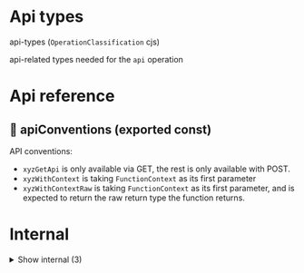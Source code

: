 # Api types

api-types (`OperationClassification` cjs)

api-related types needed for the `api` operation




# Api reference

## 📄 apiConventions (exported const)

API conventions:

- `xyzGetApi` is only available via GET, the rest is only available with POST.
- `xyzWithContext` is taking `FunctionContext` as its first parameter
- `xyzWithContextRaw` is taking `FunctionContext` as its first parameter, and is expected to return the raw return type the function returns.

# Internal

<details><summary>Show internal (3)</summary>
    
  # 📄 contextFunctionConventionSuffix (exported const)




## 📄 getFunctionConventionSuffix (exported const)

## 📄 rawFunctionConventionSuffix (exported const)

  </details>

